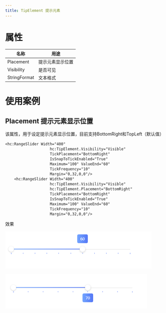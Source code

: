 ```yaml
---
title: TipElement 提示元素
---
```


# 属性

| 名称       | 用途     |
| ---------- | -------- |
| Placement | 提示元素显示位置 |
| Visibility | 是否可见 |
| StringFormat | 文本格式 |


# 使用案例

## Placement 提示元素显示位置

该属性，用于设定提示元素显示位置，目前支持BottomRight和TopLeft（默认值）

```
<hc:RangeSlider Width="400" 
                    hc:TipElement.Visibility="Visible" 
                    TickPlacement="BottomRight" 
                    IsSnapToTickEnabled="True" 
                    Maximum="100" ValueEnd="60" 
                    TickFrequency="10" 
                    Margin="0,32,0,0"/>
    <hc:RangeSlider Width="400" 
                    hc:TipElement.Visibility="Visible"
                    hc:TipElement.Placement="BottomRight"
                    TickPlacement="BottomRight" 
                    IsSnapToTickEnabled="True" 
                    Maximum="100" ValueEnd="60" 
                    TickFrequency="10" 
                    Margin="0,32,0,0"/>
```

效果

![TipElement.Default](https://raw.githubusercontent.com/HandyOrg/HandyOrgResource/master/HandyControl/Doc/attach/TipElement.Default.png)

![TipElement.TopLeft](https://raw.githubusercontent.com/HandyOrg/HandyOrgResource/master/HandyControl/Doc/attach/TipElement.TopLeft.png)

